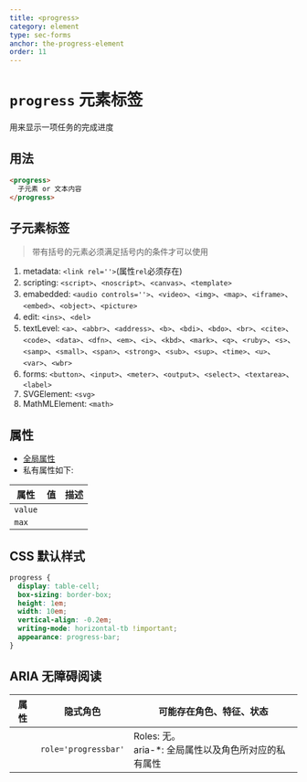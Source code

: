 ```yaml
---
title: <progress>
category: element
type: sec-forms
anchor: the-progress-element
order: 11
---
```


# `progress` 元素标签

用来显示一项任务的完成进度

## 用法

```html
<progress>
  子元素 or 文本内容
</progress>
```

## 子元素标签

>带有括号的元素必须满足括号内的条件才可以使用

1. metadata: `<link rel=''>`(属性`rel`必须存在)
1. scripting: `<script>`、`<noscript>`、`<canvas>`、`<template>`
1. emabedded: `<audio controls=''>`、`<video>`、`<img>`、`<map>`、`<iframe>`、`<embed>`、`<object>`、`<picture>`
1. edit: `<ins>`、`<del>`
1. textLevel: `<a>`、`<abbr>`、`<address>`、`<b>`、`<bdi>`、`<bdo>`、`<br>`、`<cite>`、`<code>`、`<data>`、`<dfn>`、`<em>`、`<i>`、`<kbd>`、`<mark>`、`<q>`、`<ruby>`、`<s>`、`<samp>`、`<small>`、`<span>`、`<strong>`、`<sub>`、`<sup>`、`<time>`、`<u>`、`<var>`、`<wbr>`
1. forms: `<button>`、`<input>`、`<meter>`、`<output>`、`<select>`、`<textarea>`、`<label>`
1. SVGElement: `<svg>`
1. MathMLElement: `<math>`

## 属性

* [全局属性](/front-end/HTML/attribute#anchor-全局属性)
* 私有属性如下:

| 属性 | 值 | 描述 |
| ---- | ---- | ---- |
| `value` | | |
| `max` | | |

## CSS 默认样式

```css
progress {
  display: table-cell;
  box-sizing: border-box;
  height: 1em;
  width: 10em;
  vertical-align: -0.2em;
  writing-mode: horizontal-tb !important;
  appearance: progress-bar;
}

```

## ARIA 无障碍阅读

| 属性 | 隐式角色 | 可能存在角色、特征、状态 |
| ---- | ---- | ---- |
| | `role='progressbar'` | Roles: 无。 <br> aria-*: 全局属性以及角色所对应的私有属性 |
